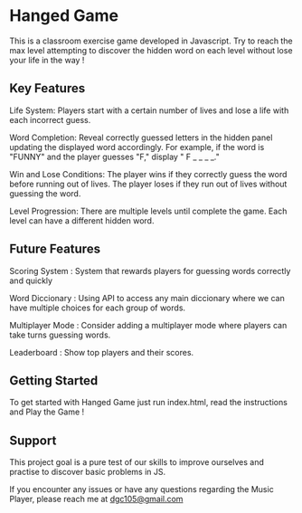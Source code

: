 # Hanged Game

This is a classroom exercise game developed in Javascript. 
Try to reach the max level attempting to discover the hidden word on each level without lose your life in the way !

## Key Features

Life System: Players start with a certain number of lives and lose a life with each incorrect guess.

Word Completion: Reveal correctly guessed letters in the hidden panel updating the displayed word accordingly. For example, if the word is "FUNNY" and the player guesses "F," display " F _ _ _ _."

Win and Lose Conditions: The player wins if they correctly guess the word before running out of lives. The player loses if they run out of lives without guessing the word.

Level Progression: There are multiple levels until complete the game. Each level can have a different hidden word.

## Future Features

Scoring System : System that rewards players for guessing words correctly and quickly

Word Diccionary : Using API to access any main diccionary where we can have
multiple choices for each group of words.

Multiplayer Mode : Consider adding a multiplayer mode where players can take turns guessing words.

Leaderboard : Show top players and their scores.

## Getting Started

To get started with Hanged Game just run index.html, read the instructions and Play the Game !

## Support

This project goal is a pure test of our skills to improve ourselves and practise to discover basic problems in JS. 

If you encounter any issues or have any questions regarding the Music Player, please reach me at dgc105@gmail.com
